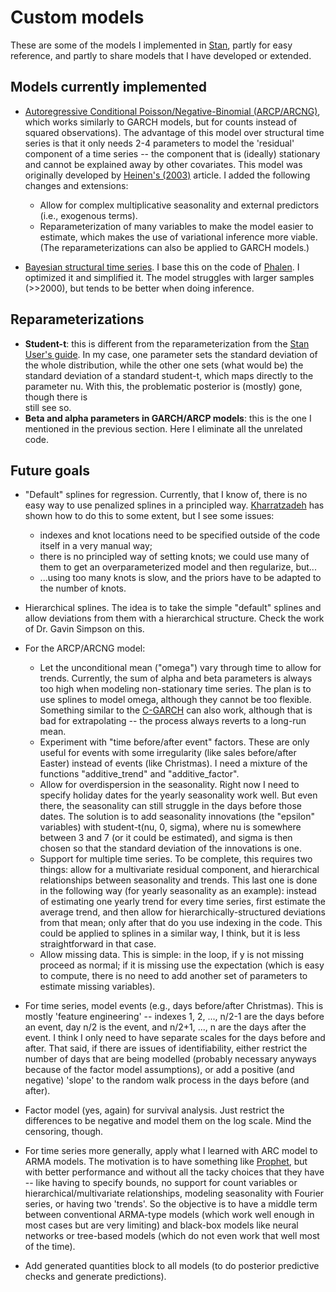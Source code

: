 # Custom models

These are some of the models I implemented in [Stan](https://mc-stan.org/),
partly for easy reference, and partly to share models that I have developed or
extended.

## Models currently implemented 

* [Autoregressive Conditional Poisson/Negative-Binomial (ARCP/ARCNG)](https://github.com/davidmpinho/custom-models/blob/main/time_series/autoregressive_conditional.stan),
 which works similarly to GARCH models, but for counts instead of squared
observations).  The advantage of this model over structural time series is that
it only needs 2-4 parameters to model the 'residual' component of a time series
-- the component that is (ideally) stationary and cannot be explained away by
other covariates.  This model was originally developed by 
[Heinen's (2003)](http://dx.doi.org/10.2139/ssrn.1117187) article.  I added the
following changes and extensions:
    - Allow for complex multiplicative seasonality and external predictors
      (i.e., exogenous terms). 
    - Reparameterization of many variables to make the model easier to
      estimate, which makes the use of variational inference more viable.
      (The reparameterizations can also be applied to GARCH models.)

* [Bayesian structural time series](https://github.com/davidmpinho/custom-models/blob/main/time_series/bayes_state_space.stan). I base this on the code of 
[Phalen](https://peterphalen.github.io/ceasefire/bsts). I
optimized it and simplified it. The model struggles with larger samples 
(>>2000), but tends to be better when doing inference.

## Reparameterizations

* **Student-t**: this is different from the reparameterization from the 
[Stan User's guide](Reparameterization). In my case, one parameter sets 
the standard deviation of the whole distribution, while the other one 
sets (what would be) the standard deviation of a standard student-t, 
which maps directly to the parameter nu.
With this, the problematic posterior is (mostly) gone, though there is  
still see so. 
* **Beta and alpha parameters in GARCH/ARCP models**: this is the one I
mentioned in the previous section. Here I eliminate all the unrelated code. 

## Future goals

* "Default" splines for regression. Currently, that I know of, there is
no easy way to use penalized splines in a principled way. 
[Kharratzadeh](https://mc-stan.org/users/documentation/case-studies/splines_in_stan.html)
has shown how to do this to some extent, but I see some issues:
  * indexes and knot locations need to be specified outside of the
  code itself in a very manual way;
  * there is no principled way of setting knots; we could use 
  many of them to get an overparameterized model and then regularize, but...
  * ...using too many knots is slow, and the priors have to be adapted to the
  number of knots. 

* Hierarchical splines. The idea is to take the simple "default" splines and
allow deviations from them with a hierarchical structure. Check the work 
of Dr. Gavin Simpson on this. 


* For the ARCP/ARCNG model:
    - Let the unconditional mean ("omega") vary through time to allow for
      trends. Currently, the sum of alpha and beta parameters is always too high
      when modeling non-stationary time series. The plan is to use splines to
      model omega, although they cannot be too flexible. Something similar to the
      [C-GARCH](https://papers.ssrn.com/sol3/papers.cfm?abstract_id=5848) can also 
      work, although that is bad for extrapolating -- the process always reverts 
      to a long-run mean. 
    - Experiment with "time before/after event" factors. These are only useful for 
      events with some irregularity (like sales before/after Easter) instead of 
      events (like Christmas). I need a mixture of the functions "additive_trend" 
      and "additive_factor". 
    - Allow for overdispersion in the seasonality. Right now I need to specify
      holiday dates for the yearly seasonality work well. But even there,
      the seasonality can still struggle in the days before those dates. The solution
      is to add seasonality innovations (the "epsilon" variables) with student-t(nu,
      0, sigma), where nu is somewhere between 3 and 7 (or it could be estimated),
      and sigma is then chosen so that the standard deviation of the innovations is
      one.  
    - Support for multiple time series. To be complete, this requires two
      things: allow for a multivariate residual component, and hierarchical
      relationships between seasonality and trends. This last one is done in the
      following way (for yearly seasonality as an example): instead of estimating one
      yearly trend for every time series, first estimate the average trend, and then
      allow for hierarchically-structured deviations from that mean; only after that
      do you use indexing in the code. This could be applied to splines in a similar
      way, I think, but it is less straightforward in that case.  
    - Allow missing data. This is simple: in the loop, if y is not
      missing proceed as normal; if it is missing use the expectation (which is
      easy to compute, there is no need to add another set of parameters to estimate
      missing variables).
      
* For time series, model events (e.g., days before/after Christmas).
This is mostly 'feature engineering' -- indexes 1, 2, ..., n/2-1 are 
the days before an event, day n/2 is the event, and n/2+1, ..., n are the 
days after the event. I think I only need to have separate scales for the 
days before and after. That said, if there are issues of identifiability, 
either restrict the number of days that are being modelled (probably necessary
anyways because of the factor model assumptions), or add a positive 
(and negative) 'slope' to the random walk process in the days before 
(and after). 

* Factor model (yes, again) for survival analysis. Just restrict the 
differences to be negative and model them on the log scale. Mind the 
censoring, though.  

* For time series more generally, apply what I learned with ARC model to ARMA
models. The motivation is to have something like 
[Prophet](https://facebook.github.io/prophet/), but with better performance and
without all the tacky choices that they have -- like having to specify bounds,
no support for count variables or hierarchical/multivariate relationships,
modeling seasonality with Fourier series, or having two 'trends'.  So the
objective is to have a middle term between conventional ARMA-type models (which
work well enough in most cases but are very limiting) and black-box models like
neural networks or tree-based models (which do not even work that well most of
the time).

* Add generated quantities block to all models (to do posterior predictive
checks and generate predictions). 
 
